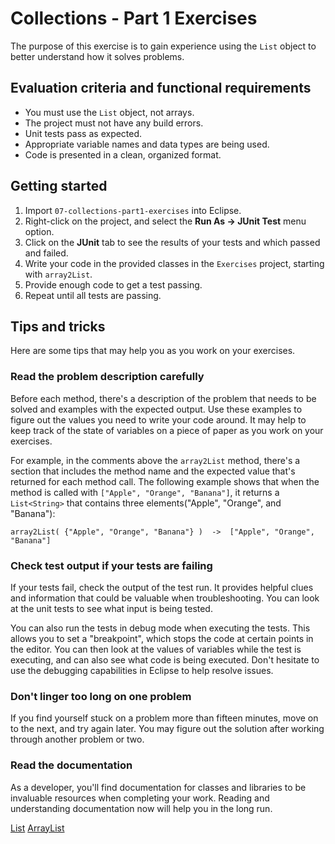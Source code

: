 # Collections - Part 1 Exercises

The purpose of this exercise is to gain experience using the `List` object to better understand how it solves problems.

## Evaluation criteria and functional requirements

* You must use the `List` object, not arrays.
* The project must not have any build errors.
* Unit tests pass as expected.
* Appropriate variable names and data types are being used.
* Code is presented in a clean, organized format.

## Getting started

1. Import `07-collections-part1-exercises` into Eclipse.
2. Right-click on the project, and select the **Run As -> JUnit Test** menu option.
3. Click on the **JUnit** tab to see the results of your tests and which passed and failed.
4. Write your code in the provided classes in the `Exercises` project, starting with `array2List`.
5. Provide enough code to get a test passing.
6. Repeat until all tests are passing.

## Tips and tricks

Here are some tips that may help you as you work on your exercises.

### Read the problem description carefully

Before each method, there's a description of the problem that needs to be solved and examples with the expected output. Use these examples to figure out the values you need to write your code around. It may help to keep track of the state of variables on a piece of paper as you work on your exercises.

For example, in the comments above the `array2List` method, there's a section that includes the method name and the expected value that's returned for each method call. The following example shows that when the method is called with `["Apple", "Orange", "Banana"]`, it returns a `List<String>` that contains three elements("Apple", "Orange", and "Banana"):

    array2List( {"Apple", "Orange", "Banana"} )  ->  ["Apple", "Orange", "Banana"]

### Check test output if your tests are failing

If your tests fail, check the output of the test run. It provides helpful clues and information that could be valuable when troubleshooting. You can look at the unit tests to see what input is being tested.

You can also run the tests in debug mode when executing the tests. This allows you to set a "breakpoint", which stops the code at certain points in the editor. You can then look at the values of variables while the test is executing, and can also see what code is being executed. Don't hesitate to use the debugging capabilities in Eclipse to help resolve issues.

### Don't linger too long on one problem

If you find yourself stuck on a problem more than fifteen minutes, move on to the next, and try again later. You may figure out the solution after working through another problem or two.

### Read the documentation

As a developer, you'll find documentation for classes and libraries to be invaluable resources when completing your work. Reading and understanding documentation now will help you in the long run.

[List](https://docs.oracle.com/javase/8/docs/api/java/util/List.html)
[ArrayList](https://docs.oracle.com/javase/8/docs/api/java/util/ArrayList.html)
